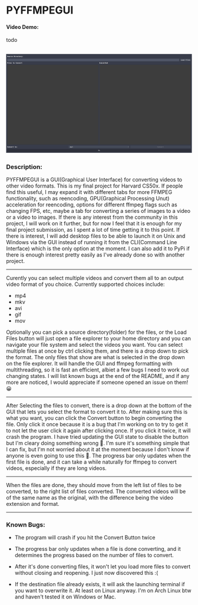# PYFFMPEGUI
#### Video Demo: 
todo

![Example](assets/example.png)
---
### Description:

PYFFMPEGUI is a GUI(Graphical User Interface) for converting videos to other video formats.
This is my final project for Harvard CS50x.  If people find this useful, I may expand it with different tabs 
for more FFMPEG functionality, such as reencoding, GPU(Graphical Processing Unut) acceleration for reencoding,
options for different ffmpeg flags such as changing FPS, etc, maybe a tab for converting a series of images to 
a video or a video to images. If there is any interest from the community in this project, I will work on it further,
but for now I feel that it is enough for my final project submission, as I spent a lot of time getting it to this point.
If there is interest, I will add desktop files to be able to launch it on Unix and Windows via the GUI instead of running
it from the CLI(Command Line Interface) which is the only option at the moment. I can also add it to PyPi if there is enough
interest pretty easily as I've already done so with another project.

---

Curently you can select multiple videos and convert them all to an output video format of you choice.
Currently supported choices include:
* mp4 
* mkv 
* avi
* gif 
* mov


Optionally you can pick a source directory(folder) for the files, or the Load Files button will just open a file explorer
to your home directory and you can navigate your file system and select the videos you want. You can select multiple files
at once by ctrl clicking them, and there is a drop down to pick the format. The only files that show are what is selected in the drop down 
on the file explorer. It will handle the GUI and ffmpeg formatting with multithreading, so 
it is fast an efficient, albiet a few bugs I need to work out changing states. I will list known bugs at the end of the README,
and if any more are noticed, I would appreciate if someone opened an issue on them! 😀

---

After Selecting the files to convert, there is a drop down at the bottom of the GUI that lets you select the format to convert it to.
After making sure this is what you want, you can click the Convert button to begin converting the file. Only click it once because it
is a bug that I'm working on to try to get it to not let the user click it again after clicking once. If you click it twice, it will crash
the program. I have tried updating the GUI state to disable the button but I'm cleary doing something wrong 🤦. I'm sure it's something simple
that I can fix, but I'm not worried about it at the moment because I don't know if anyone is even going to use this 🤣. The progress bar only updates 
when the first file is done, and it can take a while naturally for ffmpeg to convert videos, especially if they are long videos.

________________

When the files are done, they should move from the left list of files to be converted, to the right list of files converted. The converted videos
will be of the same name as the original, with the difference being the video extension and format.

___

### Known Bugs:

* The program will crash if you hit the Convert Button twice

* The progress bar only updates when a file is done converting, and it determines the progress based on the number of files to convert.

* After it's done converting files, it won't let you load more files to convert without closing and reopening. I just now discovered this :(

* If the destination file already exists, it will ask the launching terminal if you want to overwrite it. At least on Linux anyway.
I'm on Arch Linux btw and haven't tested it on Windows or Mac.
